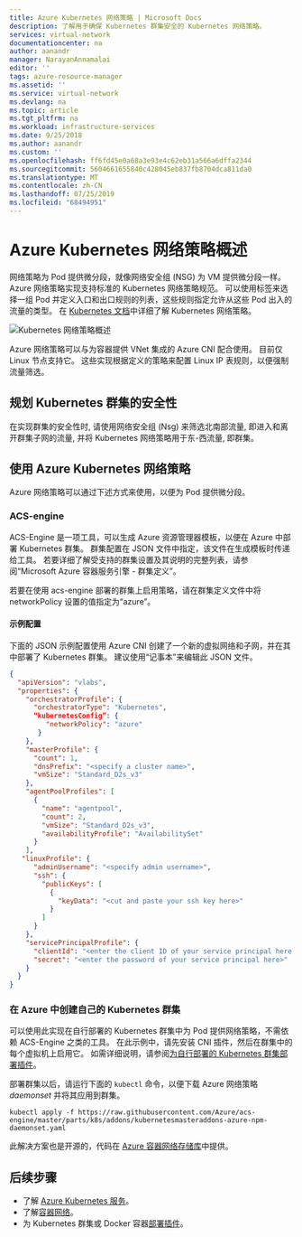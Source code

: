 ```yaml
---
title: Azure Kubernetes 网络策略 | Microsoft Docs
description: 了解用于确保 Kubernetes 群集安全的 Kubernetes 网络策略。
services: virtual-network
documentationcenter: na
author: aanandr
manager: NarayanAnnamalai
editor: ''
tags: azure-resource-manager
ms.assetid: ''
ms.service: virtual-network
ms.devlang: na
ms.topic: article
ms.tgt_pltfrm: na
ms.workload: infrastructure-services
ms.date: 9/25/2018
ms.author: aanandr
ms.custom: ''
ms.openlocfilehash: ff6fd45e0a68a3e93e4c62eb31a566a6dffa2344
ms.sourcegitcommit: 5604661655840c428045eb837fb8704dca811da0
ms.translationtype: MT
ms.contentlocale: zh-CN
ms.lasthandoff: 07/25/2019
ms.locfileid: "68494951"
---
```

# <a name="azure-kubernetes-network-policies-overview"></a>Azure Kubernetes 网络策略概述

网络策略为 Pod 提供微分段，就像网络安全组 (NSG) 为 VM 提供微分段一样。 Azure 网络策略实现支持标准的 Kubernetes 网络策略规范。 可以使用标签来选择一组 Pod 并定义入口和出口规则的列表，这些规则指定允许从这些 Pod 出入的流量的类型。 在 [Kubernetes 文档](https://kubernetes.io/docs/concepts/services-networking/network-policies/)中详细了解 Kubernetes 网络策略。

![Kubernetes 网络策略概述](./media/kubernetes-network-policies/kubernetes-network-policies-overview.png)

Azure 网络策略可以与为容器提供 VNet 集成的 Azure CNI 配合使用。 目前仅 Linux 节点支持它。 这些实现根据定义的策略来配置 Linux IP 表规则，以便强制流量筛选。

## <a name="planning-security-for-your-kubernetes-cluster"></a>规划 Kubernetes 群集的安全性
在实现群集的安全性时, 请使用网络安全组 (Nsg) 来筛选北南部流量, 即进入和离开群集子网的流量, 并将 Kubernetes 网络策略用于东-西流量, 即群集。

## <a name="using-azure-kubernetes-network-policies"></a>使用 Azure Kubernetes 网络策略
Azure 网络策略可以通过下述方式来使用，以便为 Pod 提供微分段。

### <a name="acs-engine"></a>ACS-engine
ACS-Engine 是一项工具，可以生成 Azure 资源管理器模板，以便在 Azure 中部署 Kubernetes 群集。 群集配置在 JSON 文件中指定，该文件在生成模板时传递给工具。 若要详细了解受支持的群集设置及其说明的完整列表，请参阅“Microsoft Azure 容器服务引擎 - 群集定义”。

若要在使用 acs-engine 部署的群集上启用策略，请在群集定义文件中将 networkPolicy 设置的值指定为“azure”。

#### <a name="example-configuration"></a>示例配置

下面的 JSON 示例配置使用 Azure CNI 创建了一个新的虚拟网络和子网，并在其中部署了 Kubernetes 群集。 建议使用“记事本”来编辑此 JSON 文件。 
```json
{
  "apiVersion": "vlabs",
  "properties": {
    "orchestratorProfile": {
      "orchestratorType": "Kubernetes",
      “kubernetesConfig”: {
         "networkPolicy": "azure"
       }
    },
    "masterProfile": {
      "count": 1,
      "dnsPrefix": "<specify a cluster name>",
      "vmSize": "Standard_D2s_v3"
    },
    "agentPoolProfiles": [
      {
        "name": "agentpool",
        "count": 2,
        "vmSize": "Standard_D2s_v3",
        "availabilityProfile": "AvailabilitySet"
      }
    ],
   "linuxProfile": {
      "adminUsername": "<specify admin username>",
      "ssh": {
        "publicKeys": [
          {
            "keyData": "<cut and paste your ssh key here>"
          }
        ]
      }
    },
    "servicePrincipalProfile": {
      "clientId": "<enter the client ID of your service principal here >",
      "secret": "<enter the password of your service principal here>"
    }
  }
}

```
### <a name="creating-your-own-kubernetes-cluster-in-azure"></a>在 Azure 中创建自己的 Kubernetes 群集
可以使用此实现在自行部署的 Kubernetes 群集中为 Pod 提供网络策略，不需依赖 ACS-Engine 之类的工具。 在此示例中，请先安装 CNI 插件，然后在群集中的每个虚拟机上启用它。 如需详细说明，请参阅[为自行部署的 Kubernetes 群集部署插件](deploy-container-networking.md#deploy-plug-in-for-a-kubernetes-cluster)。

部署群集以后，请运行下面的 `kubectl` 命令，以便下载 Azure 网络策略 *daemonset* 并将其应用到群集。

  ```
  kubectl apply -f https://raw.githubusercontent.com/Azure/acs-engine/master/parts/k8s/addons/kubernetesmasteraddons-azure-npm-daemonset.yaml

  ```
此解决方案也是开源的，代码在 [Azure 容器网络存储库](https://github.com/Azure/azure-container-networking/tree/master/npm)中提供。



## <a name="next-steps"></a>后续步骤
- 了解 [Azure Kubernetes 服务](../aks/intro-kubernetes.md)。
-  了解[容器网络](container-networking-overview.md)。
- 为 Kubernetes 群集或 Docker 容器[部署插件](deploy-container-networking.md)。
